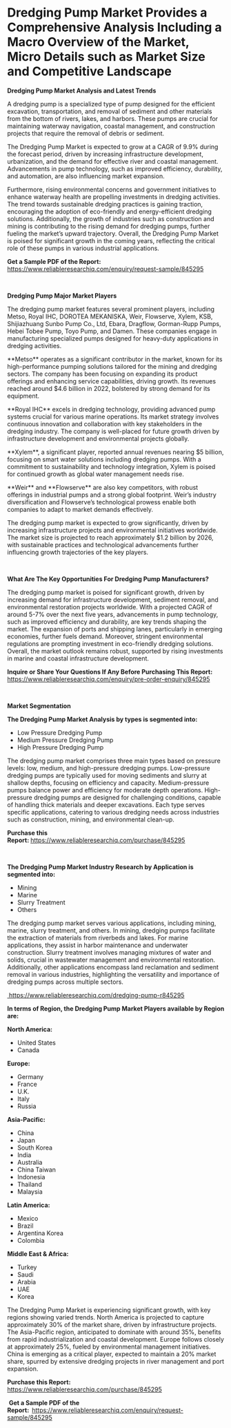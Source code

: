 <p><h1>Dredging Pump Market Provides a Comprehensive Analysis Including a Macro Overview of the Market, Micro Details such as Market Size and Competitive Landscape</h1></p><p><strong>Dredging Pump Market Analysis and Latest Trends</strong></p>
<p><p>A dredging pump is a specialized type of pump designed for the efficient excavation, transportation, and removal of sediment and other materials from the bottom of rivers, lakes, and harbors. These pumps are crucial for maintaining waterway navigation, coastal management, and construction projects that require the removal of debris or sediment. </p><p>The Dredging Pump Market is expected to grow at a CAGR of 9.9% during the forecast period, driven by increasing infrastructure development, urbanization, and the demand for effective river and coastal management. Advancements in pump technology, such as improved efficiency, durability, and automation, are also influencing market expansion. </p><p>Furthermore, rising environmental concerns and government initiatives to enhance waterway health are propelling investments in dredging activities. The trend towards sustainable dredging practices is gaining traction, encouraging the adoption of eco-friendly and energy-efficient dredging solutions. Additionally, the growth of industries such as construction and mining is contributing to the rising demand for dredging pumps, further fueling the market’s upward trajectory. Overall, the Dredging Pump Market is poised for significant growth in the coming years, reflecting the critical role of these pumps in various industrial applications.</p></p>
<p><strong>Get a Sample PDF of the Report:&nbsp;</strong> <a href="https://www.reliableresearchiq.com/enquiry/request-sample/845295?utm_campaign=1842&utm_medium=2&utm_source=Github&utm_content=ia&utm_term=16042025&utm_id=dredging-pump">https://www.reliableresearchiq.com/enquiry/request-sample/845295</a></p>
<p>&nbsp;</p>
<p><strong>Dredging Pump Major Market Players</strong></p>
<p><p>The dredging pump market features several prominent players, including Metso, Royal IHC, DOROTEA MEKANISKA, Weir, Flowserve, Xylem, KSB, Shijiazhuang Sunbo Pump Co., Ltd, Ebara, Dragflow, Gorman-Rupp Pumps, Hebei Tobee Pump, Toyo Pump, and Damen. These companies engage in manufacturing specialized pumps designed for heavy-duty applications in dredging activities.</p><p>**Metso** operates as a significant contributor in the market, known for its high-performance pumping solutions tailored for the mining and dredging sectors. The company has been focusing on expanding its product offerings and enhancing service capabilities, driving growth. Its revenues reached around $4.6 billion in 2022, bolstered by strong demand for its equipment.</p><p>**Royal IHC** excels in dredging technology, providing advanced pump systems crucial for various marine operations. Its market strategy involves continuous innovation and collaboration with key stakeholders in the dredging industry. The company is well-placed for future growth driven by infrastructure development and environmental projects globally.</p><p>**Xylem**, a significant player, reported annual revenues nearing $5 billion, focusing on smart water solutions including dredging pumps. With a commitment to sustainability and technology integration, Xylem is poised for continued growth as global water management needs rise.</p><p>**Weir** and **Flowserve** are also key competitors, with robust offerings in industrial pumps and a strong global footprint. Weir’s industry diversification and Flowserve’s technological prowess enable both companies to adapt to market demands effectively.</p><p>The dredging pump market is expected to grow significantly, driven by increasing infrastructure projects and environmental initiatives worldwide. The market size is projected to reach approximately $1.2 billion by 2026, with sustainable practices and technological advancements further influencing growth trajectories of the key players.</p></p>
<p>&nbsp;</p>
<p><strong>What Are The Key Opportunities For Dredging Pump Manufacturers?</strong></p>
<p><p>The dredging pump market is poised for significant growth, driven by increasing demand for infrastructure development, sediment removal, and environmental restoration projects worldwide. With a projected CAGR of around 5-7% over the next five years, advancements in pump technology, such as improved efficiency and durability, are key trends shaping the market. The expansion of ports and shipping lanes, particularly in emerging economies, further fuels demand. Moreover, stringent environmental regulations are prompting investment in eco-friendly dredging solutions. Overall, the market outlook remains robust, supported by rising investments in marine and coastal infrastructure development.</p></p>
<p><strong>Inquire or Share Your Questions If Any Before Purchasing This Report:</strong> <a href="https://www.reliableresearchiq.com/enquiry/pre-order-enquiry/845295?utm_campaign=1842&utm_medium=2&utm_source=Github&utm_content=ia&utm_term=16042025&utm_id=dredging-pump">https://www.reliableresearchiq.com/enquiry/pre-order-enquiry/845295</a></p>
<p>&nbsp;</p>
<p><strong>Market Segmentation</strong></p>
<p><strong>The Dredging Pump Market Analysis by types is segmented into:</strong></p>
<p><ul><li>Low Pressure Dredging Pump</li><li>Medium Pressure Dredging Pump</li><li>High Pressure Dredging Pump</li></ul></p>
<p><p>The dredging pump market comprises three main types based on pressure levels: low, medium, and high-pressure dredging pumps. Low-pressure dredging pumps are typically used for moving sediments and slurry at shallow depths, focusing on efficiency and capacity. Medium-pressure pumps balance power and efficiency for moderate depth operations. High-pressure dredging pumps are designed for challenging conditions, capable of handling thick materials and deeper excavations. Each type serves specific applications, catering to various dredging needs across industries such as construction, mining, and environmental clean-up.</p></p>
<p><strong>Purchase this Report:&nbsp;</strong><a href="https://www.reliableresearchiq.com/purchase/845295?utm_campaign=1842&utm_medium=2&utm_source=Github&utm_content=ia&utm_term=16042025&utm_id=dredging-pump">https://www.reliableresearchiq.com/purchase/845295</a></p>
<p>&nbsp;</p>
<p><strong>The Dredging Pump Market Industry Research by Application is segmented into:</strong></p>
<p><ul><li>Mining</li><li>Marine</li><li>Slurry Treatment</li><li>Others</li></ul></p>
<p><p>The dredging pump market serves various applications, including mining, marine, slurry treatment, and others. In mining, dredging pumps facilitate the extraction of materials from riverbeds and lakes. For marine applications, they assist in harbor maintenance and underwater construction. Slurry treatment involves managing mixtures of water and solids, crucial in wastewater management and environmental restoration. Additionally, other applications encompass land reclamation and sediment removal in various industries, highlighting the versatility and importance of dredging pumps across multiple sectors.</p></p>
<p><a href="https://www.reliableresearchiq.com/dredging-pump-r845295?utm_campaign=1842&utm_medium=2&utm_source=Github&utm_content=ia&utm_term=16042025&utm_id=dredging-pump">&nbsp;https://www.reliableresearchiq.com/dredging-pump-r845295</a></p>
<p><strong>In terms of Region, the Dredging Pump Market Players available by Region are:</strong></p>
<p>
    <p> <strong> North America: </strong>
        <ul>
            <li>United States</li>
            <li>Canada</li>
        </ul>
        </p> 
    <p> <strong> Europe: </strong>
        <ul>
            <li>Germany</li>
            <li>France</li>
            <li>U.K.</li>
            <li>Italy</li>
            <li>Russia</li>
        </ul>
        </p> 
    <p> <strong> Asia-Pacific: </strong>
        <ul>
            <li>China</li>
            <li>Japan</li>
            <li>South Korea</li>
            <li>India</li>
            <li>Australia</li>
            <li>China Taiwan</li>
            <li>Indonesia</li>
            <li>Thailand</li>
            <li>Malaysia</li>
        </ul>
        </p> 
    <p> <strong> Latin America: </strong>
        <ul>
            <li>Mexico</li>
            <li>Brazil</li>
            <li>Argentina Korea</li>
            <li>Colombia</li>
        </ul>
        </p> 
    <p> <strong> Middle East & Africa: </strong>
        <ul>
            <li>Turkey</li>
            <li>Saudi</li>
            <li>Arabia</li>
            <li>UAE</li>
            <li>Korea</li>
        </ul>
    </p>
    </p>
<p><p>The Dredging Pump Market is experiencing significant growth, with key regions showing varied trends. North America is projected to capture approximately 30% of the market share, driven by infrastructure projects. The Asia-Pacific region, anticipated to dominate with around 35%, benefits from rapid industrialization and coastal development. Europe follows closely at approximately 25%, fueled by environmental management initiatives. China is emerging as a critical player, expected to maintain a 20% market share, spurred by extensive dredging projects in river management and port expansion.</p></p>
<p><strong>Purchase this Report: </strong><a href="https://www.reliableresearchiq.com/purchase/845295?utm_campaign=1842&utm_medium=2&utm_source=Github&utm_content=ia&utm_term=16042025&utm_id=dredging-pump">https://www.reliableresearchiq.com/purchase/845295</a></p>
<p>&nbsp;<strong>Get a Sample PDF of the Report:&nbsp;&nbsp;</strong><a href="https://www.reliableresearchiq.com/enquiry/request-sample/845295?utm_campaign=1842&utm_medium=2&utm_source=Github&utm_content=ia&utm_term=16042025&utm_id=dredging-pump">https://www.reliableresearchiq.com/enquiry/request-sample/845295</a></p>
<p><strong></strong></p>
<p><p></p><p></p><p></p></p>